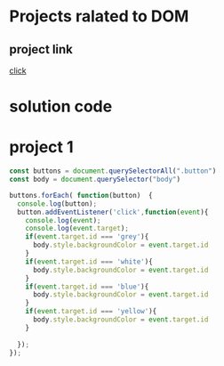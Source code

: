 # Projects ralated to DOM

## project link 
[click](https://stackblitz.com/edit/dom-project-chaiaurcode?file=1-colorChanger%2Fchaiaurcode.js)

# solution code

# project 1

``` javascript
const buttons = document.querySelectorAll(".button")
const body = document.querySelector("body")

buttons.forEach( function(button)  {
  console.log(button);
  button.addEventListener('click',function(event){
    console.log(event);
    console.log(event.target);
    if(event.target.id === 'grey'){
      body.style.backgroundColor = event.target.id
    }
    if(event.target.id === 'white'){
      body.style.backgroundColor = event.target.id
    }
    if(event.target.id === 'blue'){
      body.style.backgroundColor = event.target.id
    }
    if(event.target.id === 'yellow'){
      body.style.backgroundColor = event.target.id
    }
    
  });
});


```

